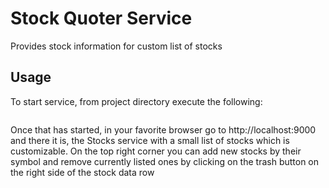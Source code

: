 # Stock Quoter Service

Provides stock information for custom list of stocks
 
## Usage
To start service, from project directory execute the following:
 
```./bin/activator run
```

Once that has started, in your favorite browser go to http://localhost:9000 and there it is, the Stocks service with a 
small list of stocks which is customizable. On the top right corner you can add new stocks by their symbol and remove 
currently listed ones by clicking on the trash button on the right side of the stock data row 
